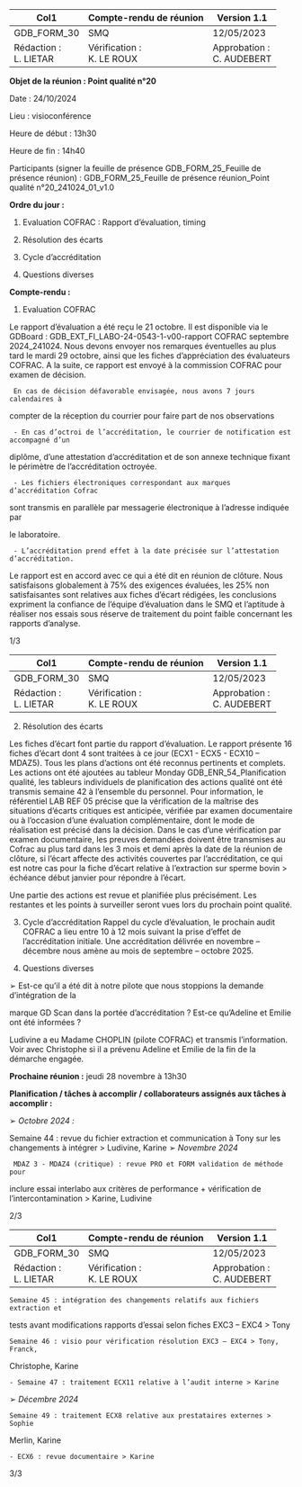 |Col1|Compte-rendu de réunion|Version 1.1|
|---|---|---|
|GDB_FORM_30|SMQ|12/05/2023|
|Rédaction :<br>L. LIETAR|Vérification :<br>K. LE ROUX|Approbation :<br>C. AUDEBERT|


**Objet de la réunion : Point qualité n°20**

Date : 24/10/2024

Lieu : visioconférence

Heure de début : 13h30

Heure de fin : 14h40

Participants (signer la feuille de présence GDB_FORM_25_Feuille de présence réunion) :
GDB_FORM_25_Feuille de présence réunion_Point qualité n°20_241024_01_v1.0

**Ordre du jour :**
1. Evaluation COFRAC : Rapport d’évaluation, timing
2. Résolution des écarts

3. Cycle d’accréditation
4. Questions diverses

**Compte-rendu :**

1. Evaluation COFRAC

Le rapport d’évaluation a été reçu le 21 octobre. Il est disponible via le GDBoard :
GDB_EXT_FI_LABO-24-0543-1-v00-rapport COFRAC septembre 2024_241024.
Nous devons envoyer nos remarques éventuelles au plus tard le mardi 29 octobre, ainsi
que les fiches d’appréciation des évaluateurs COFRAC. A la suite, ce rapport est envoyé
à la commission COFRAC pour examen de décision.

     En cas de décision défavorable envisagée, nous avons 7 jours calendaires à
compter de la réception du courrier pour faire part de nos observations

     - En cas d’octroi de l’accréditation, le courrier de notification est accompagné d’un
diplôme, d’une attestation d’accréditation et de son annexe technique fixant le
périmètre de l’accréditation octroyée.

     - Les fichiers électroniques correspondant aux marques d’accréditation Cofrac
sont transmis en parallèle par messagerie électronique à l’adresse indiquée par

le laboratoire.

     - L’accréditation prend effet à la date précisée sur l’attestation d’accréditation.
Le rapport est en accord avec ce qui a été dit en réunion de clôture. Nous satisfaisons
globalement à 75% des exigences évaluées, les 25% non satisfaisantes sont relatives aux
fiches d’écart rédigées, les conclusions expriment la confiance de l’équipe d’évaluation dans
le SMQ et l’aptitude à réaliser nos essais sous réserve de traitement du point faible concernant
les rapports d’analyse.

1/3

|Col1|Compte-rendu de réunion|Version 1.1|
|---|---|---|
|GDB_FORM_30|SMQ|12/05/2023|
|Rédaction :<br>L. LIETAR|Vérification :<br>K. LE ROUX|Approbation :<br>C. AUDEBERT|


2. Résolution des écarts

Les fiches d’écart font partie du rapport d’évaluation. Le rapport présente 16 fiches d’écart
dont 4 sont traitées à ce jour (ECX1 - ECX5 - ECX10 – MDAZ5).
Tous les plans d’actions ont été reconnus pertinents et complets. Les actions ont été ajoutées
au tableur Monday GDB_ENR_54_Planification qualité, les tableurs individuels de
planification des actions qualité ont été transmis semaine 42 à l’ensemble du personnel.
Pour information, le référentiel LAB REF 05 précise que la vérification de la maîtrise des
situations d’écarts critiques est anticipée, vérifiée par examen documentaire ou à l’occasion
d’une évaluation complémentaire, dont le mode de réalisation est précisé dans la décision.
Dans le cas d’une vérification par examen documentaire, les preuves demandées doivent être
transmises au Cofrac au plus tard dans les 3 mois et demi après la date de la réunion de
clôture, si l’écart affecte des activités couvertes par l’accréditation, ce qui est notre cas pour
la fiche d’écart relative à l’extraction sur sperme bovin > échéance début janvier pour répondre
à l’écart.

Une partie des actions est revue et planifiée plus précisément. Les restantes et les points à
surveiller seront vues lors du prochain point qualité.

3. Cycle d’accréditation
Rappel du cycle d’évaluation, le prochain audit COFRAC a lieu entre 10 à 12 mois suivant
la prise d’effet de l’accréditation initiale. Une accréditation délivrée en novembre – décembre
nous amène au mois de septembre – octobre 2025.

4. Questions diverses

➢ Est-ce qu’il a été dit à notre pilote que nous stoppions la demande d’intégration de la

marque GD Scan dans la portée d’accréditation ? Est-ce qu’Adeline et Emilie ont été
informées ?

Ludivine a eu Madame CHOPLIN (pilote COFRAC) et transmis l’information. Voir
avec Christophe si il a prévenu Adeline et Emilie de la fin de la démarche engagée.

**Prochaine réunion :** jeudi 28 novembre à 13h30

**Planification / tâches à accomplir / collaborateurs assignés aux tâches à accomplir :**

➢ _Octobre 2024 :_

Semaine 44 : revue du fichier extraction et communication à Tony sur les changements
à intégrer > Ludivine, Karine
➢ _Novembre 2024_

     MDAZ 3 - MDAZ4 (critique) : revue PRO et FORM validation de méthode pour
inclure essai interlabo aux critères de performance + vérification de
l’intercontamination > Karine, Ludivine

2/3

|Col1|Compte-rendu de réunion|Version 1.1|
|---|---|---|
|GDB_FORM_30|SMQ|12/05/2023|
|Rédaction :<br>L. LIETAR|Vérification :<br>K. LE ROUX|Approbation :<br>C. AUDEBERT|



    Semaine 45 : intégration des changements relatifs aux fichiers extraction et
tests avant modifications rapports d’essai selon fiches EXC3 – EXC4 > Tony

    Semaine 46 : visio pour vérification résolution EXC3 – EXC4 > Tony, Franck,
Christophe, Karine

    - Semaine 47 : traitement ECX11 relative à l’audit interne > Karine

    
➢ _Décembre 2024_

    Semaine 49 : traitement ECX8 relative aux prestataires externes > Sophie
Merlin, Karine

    - ECX6 : revue documentaire > Karine

3/3

